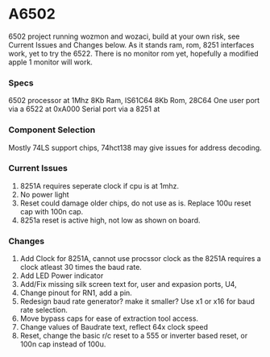 # A6502
 6502 project running wozmon and wozaci, build at your own risk, see Current Issues and Changes below.
 As it stands ram, rom, 8251 interfaces work, yet to try the 6522.
 There is no monitor rom yet, hopefully a modified apple 1 monitor will work.
 
 ### Specs
 6502 processor at 1Mhz
 8Kb Ram, IS61C64
 8Kb Rom, 28C64
 One user port via a 6522 at 0xA000
 Serial port via a 8251 at 
 
 ### Component Selection
 Mostly 74LS support chips, 74hct138 may give issues for address decoding.
 
 ### Current Issues
 1. 8251A requires seperate clock if cpu is at 1mhz.
 2. No power light
 3. Reset could damage older chips, do not use as is. Replace 100u reset cap with 100n cap.
 4. 8251a reset is active high, not low as shown on board.
 
 ### Changes
 1. Add Clock for 8251A, cannot use procssor clock as the 8251A requires a clock atleast 30 times the baud rate.
 2. Add LED Power indicator
 3. Add/Fix missing silk screen text for, user and expasion ports, U4,
 4. Change pinout for RN1, add a pin.
 5. Redesign baud rate generator? make it smaller? Use x1 or x16 for baud rate selection.
 6. Move bypass caps for ease of extraction tool access.
 7. Change values of Baudrate text, reflect 64x clock speed 
 8. Reset, change the basic r/c reset to a 555 or inverter based reset, or 100n cap instead of 100u.
